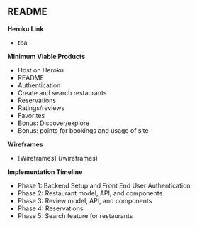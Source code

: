 ## README

**Heroku Link**
- tba

**Minimum Viable Products**
- Host on Heroku
- README
- Authentication
- Create and search restaurants
- Reservations
- Ratings/reviews
- Favorites
- Bonus: Discover/explore
- Bonus: points for bookings and usage of site

**Wireframes**
* [Wireframes] (/wireframes)

**Implementation Timeline**
- Phase 1: Backend Setup and Front End User Authentication
- Phase 2: Restaurant model, API, and components
- Phase 3: Review model, API, and components
- Phase 4: Reservations
- Phase 5: Search feature for restaurants
